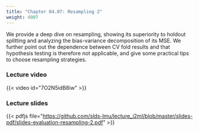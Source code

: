 ```yaml
---
title: "Chapter 04.07: Resampling 2"
weight: 4007
---
```


We provide a deep dive on resampling, showing its superiority to holdout 
splitting and analyzing the bias-variance decomposition of its MSE.
We further point out the dependence between CV fold results and that 
hypothesis testing is therefore not applicable, and give some practical tips 
to choose resampling strategies.

<!--more-->

### Lecture video

{{< video id="7O2N5idB8iw" >}}

### Lecture slides

{{< pdfjs file="https://github.com/slds-lmu/lecture_i2ml/blob/master/slides-pdf/slides-evaluation-resampling-2.pdf" >}}
